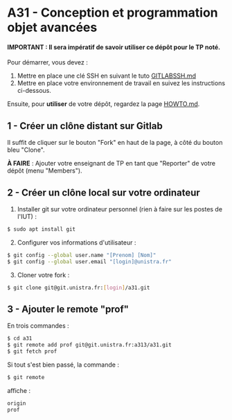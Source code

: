 A31 - Conception et programmation objet avancées
================================================

#### IMPORTANT : Il sera impératif de savoir utiliser ce dépôt pour le TP noté.

Pour démarrer, vous devez :
1. Mettre en place une clé SSH en suivant le tuto [GITLABSSH.md](GITLABSSH.md)
2. Mettre en place votre environnement de travail en suivez les instructions ci-dessous.

Ensuite, pour **utiliser** de votre dépôt, regardez la page [HOWTO.md](HOWTO.md).

1 - Créer un **clône distant** sur Gitlab
-----------------------------------------

Il suffit de cliquer sur le bouton "Fork" en haut de la page, à côté du bouton bleu "Clone".

**À FAIRE** : Ajouter votre enseignant de TP en tant que "Reporter" de votre dépôt (menu "Members").

2 - Créer un **clône local** sur votre ordinateur
-------------------------------------------------

1. Installer git sur votre ordinateur personnel (rien à faire sur les postes de l'IUT) :
```sh
$ sudo apt install git
```

2. Configurer vos informations d'utilisateur :
```sh
$ git config --global user.name "[Prenom] [Nom]"
$ git config --global user.email "[login]@unistra.fr"
```

3. Cloner votre fork :
```sh
$ git clone git@git.unistra.fr:[login]/a31.git
```

3 - Ajouter le **remote "prof"**
--------------------------------

En trois commandes :
```sh
$ cd a31
$ git remote add prof git@git.unistra.fr:a313/a31.git
$ git fetch prof
```

Si tout s'est bien passé, la commande :
```sh
$ git remote
```
affiche :
```sh
origin
prof
```
